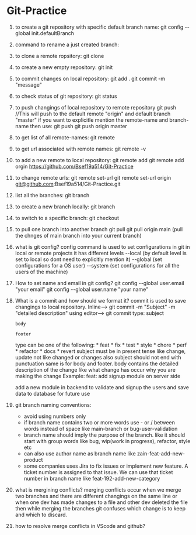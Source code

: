 # Git-Practice

1) to create a git repository with specific default branch name:
	git config --global init.defaultBranch <name>
	
2) command to rename a just created branch:

	 
3) to clone a remote ropsitory:
	git clone <URL>
	
4) to create a new empty repository:
	git init
	
5) to commit changes on local repository:
	git add .
	git commit -m "message"
	
6) to check status of git repository:
	git status
	
7) to push changings of local repository to remote repository
	git push //This will push to the default remote "origin" and default branch "master"
   if you want to explicitle mention the remote-name and branch-name then use:
	git push <origin-name> <branch-name>
	git push origin master
	
8) to get list of all remote-names:
	git remote
	
9) to get url associated with remote names:
	git remote -v
	
10) to add a new remote to local repository:
	git remote add <remote-name> <url>
	git remote add orgin https://github.com/Bsef19a514/Git-Practice
	
11) to change remote urls:
	git remote set-url <existing remote name> <new url>
	git remote set-url origin git@github.com:Bsef19a514/Git-Practice.git
	
12) list all the branches:
	git branch
	
13) to create a new branch locally:
	git branch <branch-name>
		
14) to switch to a specific branch:
	git checkout <branch-name>
	
15) to pull one branch into another branch
	git pull <remote-name> <branch-name>
	git pull origin main (pull the chnges of main branch into your current branch) 

16) what is git config?
	config command is used to set configurations in git in local or remote projects
	it has different levels
	--local (by default level is set to local so dont need to explicitly mention it)
	--global (set configurations for a OS user)
	--system (set configurations for all the users of the machine)
	
17) How to set name and email in git config?
	git config --global user.email "your email"
	git config --global user.name "your name"
	
18) What is a commit and how should we format it?
	commit is used to save changings to local repository.
	Inline-->  git commit -m "Subject" -m "detailed description"
	using editor-->  git commit
		type: subject

		body

		footer

	type can be one of the following:
		* feat
		* fix
		* test
		* style
		* chore
		* perf
		* refactor
		* docs
		* revert
	subject must be in present tense like change, update not like changed or changes
	also subject should not end with punctuation same is for body and footer.
	body contains the detailed description of the change like what change has occur why you are making the change
	Example: 
	feat: add signup module on server side
	
	add a new module in backend to validate and signup the users and save data to database for future use

19) git branch naming conventions:
	* avoid using numbers only 
	* if branch name contains two or more words use - or / between words instead of space like main-branch or bug-user-validation
	* branch name should imply the purpose of the branch. like it should start with group words like bug, wip(work in progress), refactor, style etc
	* can also use author name as branch name like zain-feat-add-new-product
	* some companies uses Jira to fix issues or implement new feature. A ticket number is assigned to that issue. We can use that ticket number in branch name like feat-192-add-new-category

20) what is mergining conflicts?
	merging conflicts occur when we merge two branches and there are different changings on the same line or when one dev has made changes to a file and other dev deleted the file then while merging the branches git confuses which change is to keep and which to discard.

21) how to resolve merge conflicts in VScode and github?

	
